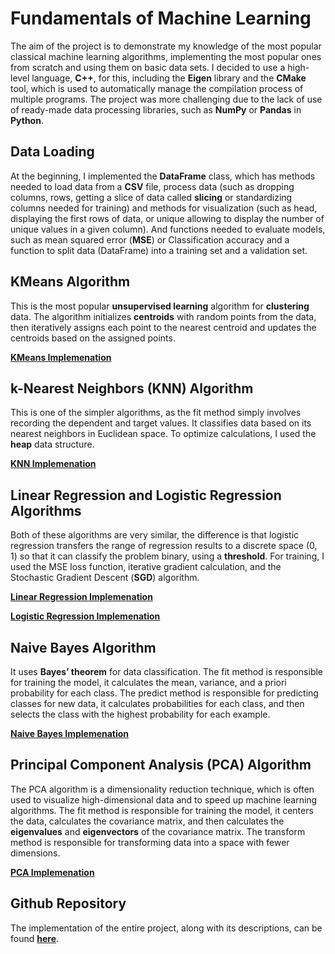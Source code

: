 # Fundamentals of **Machine Learning**

The aim of the project is to demonstrate my knowledge of the most popular classical machine learning algorithms, implementing the most popular ones from scratch and using them on basic data sets. I decided to use a high-level language, **C++**, for this, including the **Eigen** library and the **CMake** tool, which is used to automatically manage the compilation process of multiple programs. The project was more challenging due to the lack of use of ready-made data processing libraries, such as **NumPy** or **Pandas** in **Python**.


## Data Loading
At the beginning, I implemented the **DataFrame** class, which has methods needed to load data from a **CSV** file, process data (such as dropping columns, rows, getting a slice of data called **slicing** or standardizing columns needed for training) and methods for visualization (such as head, displaying the first rows of data, or unique allowing to display the number of unique values in a given column). And functions needed to evaluate models, such as mean squared error (**MSE**) or Classification accuracy and a function to split data (DataFrame) into a training set and a validation set.


## **KMeans** Algorithm
This is the most popular **unsupervised learning** algorithm for **clustering** data. The algorithm initializes **centroids** with random points from the data, then iteratively assigns each point to the nearest centroid and updates the centroids based on the assigned points.

[**KMeans Implemenation**](https://github.com/JakubCzarnik/Machine-Learning-in-Cpp/tree/main/src/kmean)


## **k-Nearest Neighbors** (**KNN**) Algorithm
This is one of the simpler algorithms, as the fit method simply involves recording the dependent and target values. It classifies data based on its nearest neighbors in Euclidean space. To optimize calculations, I used the **heap** data structure.

[**KNN Implemenation**](https://github.com/JakubCzarnik/Machine-Learning-in-Cpp/tree/main/src/knn)


## **Linear Regression** and **Logistic Regression** Algorithms
Both of these algorithms are very similar, the difference is that logistic regression transfers the range of regression results to a discrete space (0, 1) so that it can classify the problem binary, using a **threshold**. For training, I used the MSE loss function, iterative gradient calculation, and the Stochastic Gradient Descent (**SGD**) algorithm.

[**Linear Regression Implemenation**](https://github.com/JakubCzarnik/Machine-Learning-in-Cpp/tree/main/src/linear_reggresion)

[**Logistic Regression Implemenation**](https://github.com/JakubCzarnik/Machine-Learning-in-Cpp/tree/main/src/logistic_reggresion)

## **Naive Bayes** Algorithm
It uses **Bayes’ theorem** for data classification. The fit method is responsible for training the model, it calculates the mean, variance, and a priori probability for each class. The predict method is responsible for predicting classes for new data, it calculates probabilities for each class, and then selects the class with the highest probability for each example.

[**Naive Bayes Implemenation**](https://github.com/JakubCzarnik/Machine-Learning-in-Cpp/tree/main/src/naive)

## **Principal Component Analysis** (**PCA**) Algorithm
The PCA algorithm is a dimensionality reduction technique, which is often used to visualize high-dimensional data and to speed up machine learning algorithms. The fit method is responsible for training the model, it centers the data, calculates the covariance matrix, and then calculates the **eigenvalues** and **eigenvectors** of the covariance matrix. The transform method is responsible for transforming data into a space with fewer dimensions.

[**PCA Implemenation**](https://github.com/JakubCzarnik/Machine-Learning-in-Cpp/tree/main/src/pca)

## Github Repository
The implementation of the entire project, along with its descriptions, can be found [**here**](https://github.com/JakubCzarnik/Machine-Learning-in-Cpp).